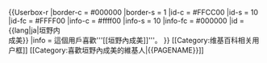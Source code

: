 {{Userbox-r
  |border-c = #000000
  |border-s = 1
  |id-c     = #FFCC00
  |id-s     = 10
  |id-fc    = #FFFF00
  |info-c   = #ffff00
  |info-s   = 10
  |info-fc  = #000000
  |id       = {{lang|ja|垣野内<br>成美}}
  |info     = 這個用戶喜歡'''[[垣野內成美]]'''。
}}
<noinclude>[[Category:维基百科相关用户框]]</noinclude>
[[Category:喜歡垣野內成美的維基人|{{PAGENAME}}]]